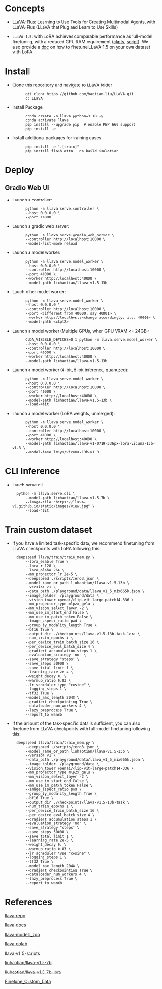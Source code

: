 # Concepts

- [LLaVA-Plus](https://llava-vl.github.io/llava-plus/): Learning to Use Tools for Creating Multimodal Agents, with LLaVA-Plus (LLaVA that Plug and Learn to Use Skills)

- `LLaVA-1.5`: with LoRA achieves comparable performance as full-model finetuning, with a reduced GPU RAM requirement ([ckpts](https://github.com/haotian-liu/LLaVA/blob/main/docs/MODEL_ZOO.md#llava-v15), [script](https://github.com/haotian-liu/LLaVA#train)). We also provide a [doc](https://github.com/haotian-liu/LLaVA/blob/main/docs/Finetune_Custom_Data.md) on how to finetune LLaVA-1.5 on your own dataset with LoRA.

# Install

- Clone this repository and navigate to LLaVA folder

            git clone https://github.com/haotian-liu/LLaVA.git
            cd LLaVA

- Install Package

            conda create -n llava python=3.10 -y
            conda activate llava
            pip install --upgrade pip  # enable PEP 660 support
            pip install -e .

- Install additional packages for training cases

            pip install -e ".[train]"
            pip install flash-attn --no-build-isolation

# Deploy

## Gradio Web UI

- Launch a controller:

            python -m llava.serve.controller \
            --host 0.0.0.0 \
            --port 10000`   

- Launch a gradio web server:

            python -m llava.serve.gradio_web_server \
            --controller http://localhost:10000 \
            --model-list-mode reload`

- Launch a model worker:

            python -m llava.serve.model_worker \
            --host 0.0.0.0 \
            --controller http://localhost:10000 \
            --port 40000 \
            --worker http://localhost:40000 \
            --model-path liuhaotian/llava-v1.5-13b

- Lauch other model worker:

            python -m llava.serve.model_worker \
            --host 0.0.0.0 \
            --controller http://localhost:10000 \
            --port <different from 40000, say 40001> \
            --worker http://localhost:<change accordingly, i.e. 40001> \
            --model-path <ckpt2>

- Launch a model worker (Multiple GPUs, when GPU VRAM <= 24GB):

            CUDA_VISIBLE_DEVICES=0,1 python -m llava.serve.model_worker \
            --host 0.0.0.0 \
            --controller http://localhost:10000 \
            --port 40000 \
            --worker http://localhost:40000 \
            --model-path liuhaotian/llava-v1.5-13b

- Launch a model worker (4-bit, 8-bit inference, quantized):

            python -m llava.serve.model_worker \
            --host 0.0.0.0 \
            --controller http://localhost:10000 \
            --port 40000 \
            --worker http://localhost:40000 \
            --model-path liuhaotian/llava-v1.5-13b \
            --load-4bit

- Launch a model worker (LoRA weights, unmerged):

            python -m llava.serve.model_worker \
            --host 0.0.0.0 \
            --controller http://localhost:10000 \
            --port 40000 \
            --worker http://localhost:40000 \
            --model-path liuhaotian/llava-v1-0719-336px-lora-vicuna-13b-v1.3 \
            --model-base lmsys/vicuna-13b-v1.3

# CLI Inference

- Lauch serve cli

        python -m llava.serve.cli \
            --model-path liuhaotian/llava-v1.5-7b \
            --image-file "https://llava-vl.github.io/static/images/view.jpg" \
            --load-4bit

# Train custom dataset

- If you have a limited task-specific data, we recommend finetuning from LLaVA checkpoints with LoRA following this:

        deepspeed llava/train/train_mem.py \
            --lora_enable True \
            --lora_r 128 \
            --lora_alpha 256 \ 
            --mm_projector_lr 2e-5 \
            --deepspeed ./scripts/zero3.json \
            --model_name_or_path liuhaotian/llava-v1.5-13b \
            --version v1 \
            --data_path ./playground/data/llava_v1_5_mix665k.json \
            --image_folder ./playground/data \
            --vision_tower openai/clip-vit-large-patch14-336 \
            --mm_projector_type mlp2x_gelu \
            --mm_vision_select_layer -2 \
            --mm_use_im_start_end False \
            --mm_use_im_patch_token False \
            --image_aspect_ratio pad \
            --group_by_modality_length True \
            --bf16 True \
            --output_dir ./checkpoints/llava-v1.5-13b-task-lora \
            --num_train_epochs 1 \
            --per_device_train_batch_size 16 \
            --per_device_eval_batch_size 4 \
            --gradient_accumulation_steps 1 \
            --evaluation_strategy "no" \
            --save_strategy "steps" \
            --save_steps 50000 \
            --save_total_limit 1 \
            --learning_rate 2e-4 \
            --weight_decay 0. \
            --warmup_ratio 0.03 \
            --lr_scheduler_type "cosine" \
            --logging_steps 1 \
            --tf32 True \
            --model_max_length 2048 \
            --gradient_checkpointing True \
            --dataloader_num_workers 4 \
            --lazy_preprocess True \
            --report_to wandb

- If the amount of the task-specific data is sufficient, you can also finetune from LLaVA checkpoints with full-model finetuning following this:


        deepspeed llava/train/train_mem.py \
            --deepspeed ./scripts/zero3.json \
            --model_name_or_path liuhaotian/llava-v1.5-13b \
            --version v1 \
            --data_path ./playground/data/llava_v1_5_mix665k.json \
            --image_folder ./playground/data \
            --vision_tower openai/clip-vit-large-patch14-336 \
            --mm_projector_type mlp2x_gelu \
            --mm_vision_select_layer -2 \
            --mm_use_im_start_end False \
            --mm_use_im_patch_token False \
            --image_aspect_ratio pad \
            --group_by_modality_length True \
            --bf16 True \
            --output_dir ./checkpoints/llava-v1.5-13b-task \
            --num_train_epochs 1 \
            --per_device_train_batch_size 16 \
            --per_device_eval_batch_size 4 \
            --gradient_accumulation_steps 1 \
            --evaluation_strategy "no" \
            --save_strategy "steps" \
            --save_steps 50000 \
            --save_total_limit 1 \
            --learning_rate 2e-5 \
            --weight_decay 0. \
            --warmup_ratio 0.03 \
            --lr_scheduler_type "cosine" \
            --logging_steps 1 \
            --tf32 True \
            --model_max_length 2048 \
            --gradient_checkpointing True \
            --dataloader_num_workers 4 \
            --lazy_preprocess True \
            --report_to wandb

# References

[llava-repo](https://github.com/haotian-liu/LLaVA)

[llava-docs](https://github.com/haotian-liu/LLaVA/tree/main/docs)

[llava-models_zoo](https://github.com/haotian-liu/LLaVA/blob/main/docs/MODEL_ZOO.md)

[llava-colab](https://github.com/camenduru/LLaVA-colab/tree/main)

[llava-v1_5-scripts](https://github.com/haotian-liu/LLaVA/blob/main/scripts/v1_5)

[liuhaotian/llava-v1.5-7b](https://huggingface.co/liuhaotian/llava-v1.5-7b/tree/main)

[liuhaotian/llava-v1.5-7b-lora](https://huggingface.co/liuhaotian/llava-v1.5-7b-lora/tree/main)

[Finetune_Custom_Data](https://github.com/haotian-liu/LLaVA/blob/main/docs/Finetune_Custom_Data.md)
